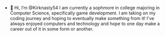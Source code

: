 - 👋 Hi, I’m @Kirknasty54
I am currently a sophmore in college majoring in Computer Science, specifically game development. I am taking on my coding journey and hoping to eventually make something from it! I've always enjoyed computers and technology and hope to one day make a career out of it in some form or another.

<!---
Kirknasty54/Kirknasty54 is a ✨ special ✨ repository because its `README.md` (this file) appears on your GitHub profile.
You can click the Preview link to take a look at your changes.
--->
